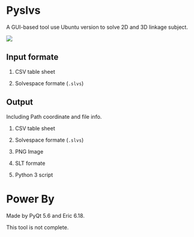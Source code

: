 Pyslvs
===

A GUI-based tool use Ubuntu version to solve 2D and 3D linkage subject.

![](https://raw.githubusercontent.com/coursemdetw/project_site_files/gh-pages/files/2016spring/g2/Python_solvespace/0928_02.jpg)

Input formate
---

1. CSV table sheet

1. Solvespace formate (`.slvs`)

Output
---

Including Path coordinate and file info.

1. CSV table sheet

1. Solvespace formate (`.slvs`)

1. PNG Image

1. SLT formate

1. Python 3 script

Power By
===

Made by PyQt 5.6 and Eric 6.18.

This tool is not complete.
